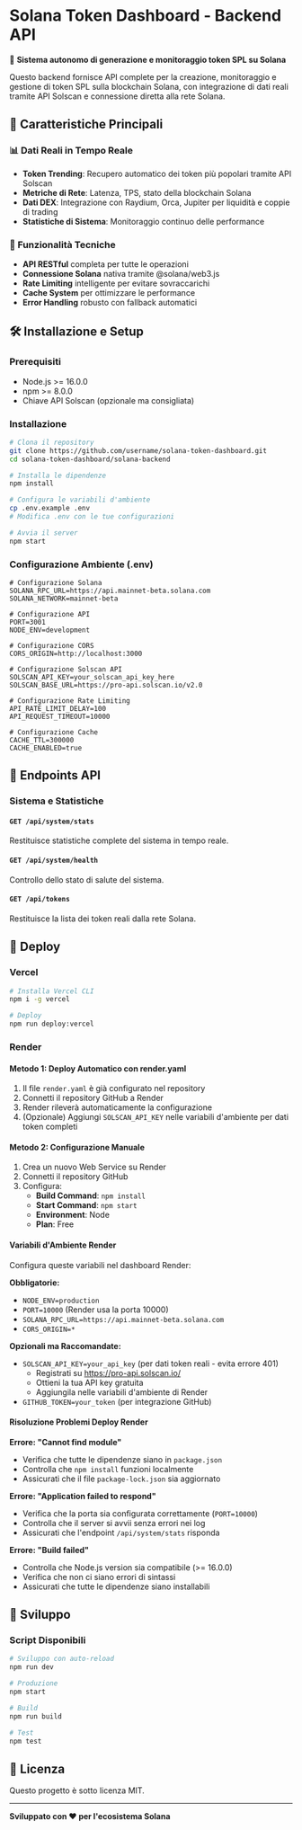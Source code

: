 # Solana Token Dashboard - Backend API

🚀 **Sistema autonomo di generazione e monitoraggio token SPL su Solana**

Questo backend fornisce API complete per la creazione, monitoraggio e gestione di token SPL sulla blockchain Solana, con integrazione di dati reali tramite API Solscan e connessione diretta alla rete Solana.

## 🌟 Caratteristiche Principali

### 📊 Dati Reali in Tempo Reale
- **Token Trending**: Recupero automatico dei token più popolari tramite API Solscan
- **Metriche di Rete**: Latenza, TPS, stato della blockchain Solana
- **Dati DEX**: Integrazione con Raydium, Orca, Jupiter per liquidità e coppie di trading
- **Statistiche di Sistema**: Monitoraggio continuo delle performance

### 🔧 Funzionalità Tecniche
- **API RESTful** completa per tutte le operazioni
- **Connessione Solana** nativa tramite @solana/web3.js
- **Rate Limiting** intelligente per evitare sovraccarichi
- **Cache System** per ottimizzare le performance
- **Error Handling** robusto con fallback automatici

## 🛠️ Installazione e Setup

### Prerequisiti
- Node.js >= 16.0.0
- npm >= 8.0.0
- Chiave API Solscan (opzionale ma consigliata)

### Installazione

```bash
# Clona il repository
git clone https://github.com/username/solana-token-dashboard.git
cd solana-token-dashboard/solana-backend

# Installa le dipendenze
npm install

# Configura le variabili d'ambiente
cp .env.example .env
# Modifica .env con le tue configurazioni

# Avvia il server
npm start
```

### Configurazione Ambiente (.env)

```env
# Configurazione Solana
SOLANA_RPC_URL=https://api.mainnet-beta.solana.com
SOLANA_NETWORK=mainnet-beta

# Configurazione API
PORT=3001
NODE_ENV=development

# Configurazione CORS
CORS_ORIGIN=http://localhost:3000

# Configurazione Solscan API
SOLSCAN_API_KEY=your_solscan_api_key_here
SOLSCAN_BASE_URL=https://pro-api.solscan.io/v2.0

# Configurazione Rate Limiting
API_RATE_LIMIT_DELAY=100
API_REQUEST_TIMEOUT=10000

# Configurazione Cache
CACHE_TTL=300000
CACHE_ENABLED=true
```

## 📡 Endpoints API

### Sistema e Statistiche

#### `GET /api/system/stats`
Restituisce statistiche complete del sistema in tempo reale.

#### `GET /api/system/health`
Controllo dello stato di salute del sistema.

#### `GET /api/tokens`
Restituisce la lista dei token reali dalla rete Solana.

## 🚀 Deploy

### Vercel
```bash
# Installa Vercel CLI
npm i -g vercel

# Deploy
npm run deploy:vercel
```

### Render

#### Metodo 1: Deploy Automatico con render.yaml
1. Il file `render.yaml` è già configurato nel repository
2. Connetti il repository GitHub a Render
3. Render rileverà automaticamente la configurazione
4. (Opzionale) Aggiungi `SOLSCAN_API_KEY` nelle variabili d'ambiente per dati token completi

#### Metodo 2: Configurazione Manuale
1. Crea un nuovo Web Service su Render
2. Connetti il repository GitHub
3. Configura:
   - **Build Command**: `npm install`
   - **Start Command**: `npm start`
   - **Environment**: Node
   - **Plan**: Free

#### Variabili d'Ambiente Render
Configura queste variabili nel dashboard Render:

**Obbligatorie:**
- `NODE_ENV=production`
- `PORT=10000` (Render usa la porta 10000)
- `SOLANA_RPC_URL=https://api.mainnet-beta.solana.com`
- `CORS_ORIGIN=*`

**Opzionali ma Raccomandate:**
- `SOLSCAN_API_KEY=your_api_key` (per dati token reali - evita errore 401)
  - Registrati su https://pro-api.solscan.io/
  - Ottieni la tua API key gratuita
  - Aggiungila nelle variabili d'ambiente di Render
- `GITHUB_TOKEN=your_token` (per integrazione GitHub)

#### Risoluzione Problemi Deploy Render

**Errore: "Cannot find module"**
- Verifica che tutte le dipendenze siano in `package.json`
- Controlla che `npm install` funzioni localmente
- Assicurati che il file `package-lock.json` sia aggiornato

**Errore: "Application failed to respond"**
- Verifica che la porta sia configurata correttamente (`PORT=10000`)
- Controlla che il server si avvii senza errori nei log
- Assicurati che l'endpoint `/api/system/stats` risponda

**Errore: "Build failed"**
- Controlla che Node.js version sia compatibile (>= 16.0.0)
- Verifica che non ci siano errori di sintassi
- Assicurati che tutte le dipendenze siano installabili

## 🔧 Sviluppo

### Script Disponibili

```bash
# Sviluppo con auto-reload
npm run dev

# Produzione
npm start

# Build
npm run build

# Test
npm test
```

## 📄 Licenza

Questo progetto è sotto licenza MIT.

---

**Sviluppato con ❤️ per l'ecosistema Solana**
